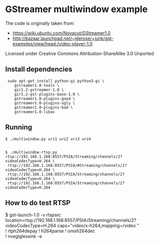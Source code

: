 GStreamer multiwindow example
=============================

The code is originally taken from:
* https://wiki.ubuntu.com/Novacut/GStreamer1.0
* http://bazaar.launchpad.net/~jderose/+junk/gst-examples/view/head:/video-player-1.0

Licensed under Creative Commons Attribution-ShareAlike 3.0 Unported

Install dependencies
--------------------

```
 sudo apt-get install python-gi python3-gi \
    gstreamer1.0-tools \
    gir1.2-gstreamer-1.0 \
    gir1.2-gst-plugins-base-1.0 \
    gstreamer1.0-plugins-good \
    gstreamer1.0-plugins-ugly \
    gstreamer1.0-plugins-bad \
    gstreamer1.0-libav
```

Running
-------
```
$ ./multiwindow.py uri1 uri2 uri3 uri4


$ ./multiwindow-rtsp.py rtsp://192.168.1.168:8557/PSIA/Streaming/channels/2?videoCodecType=H.264 \
 rtsp://192.168.1.168:8557/PSIA/#Streaming/channels/2?videoCodecType=H.264 \
 rtsp://192.168.1.168:8557/PSIA/Streaming/channels/2?videoCodecType=H.264 \
 rtsp://192.168.1.168:8557/PSIA/Streaming/channels/2?videoCodecType=H.264

```
How to do test RTSP
--------------------

$ gst-launch-1.0 -v rtspsrc \
  location=rtsp://192.168.1.168:8557/PSIA/Streaming/channels/2?videoCodecType=H.264 caps="video/x-h264,mapping=/video " \
  ! rtph264depay ! h264parse  ! omxh264dec \
  ! nveglglessink -e

